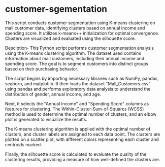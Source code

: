 # customer-sgementation
This script conducts customer segmentation using K-means clustering on mall customer data, identifying clusters based on annual income and spending score. It utilizes k-means++ initialization for optimal convergence. Clusters are visualized and evaluated using the silhouette score.

Desciption-
This Python script performs customer segmentation analysis using the K-means clustering algorithm. The dataset used contains information about mall customers, including their annual income and spending score. The goal is to segment customers into distinct groups based on their purchasing behavior.

The script begins by importing necessary libraries such as NumPy, pandas, seaborn, and matplotlib. It then loads the dataset "Mall_Customers.csv" using pandas and performs exploratory data analysis to understand the distribution of gender, annual income, and age.

Next, it selects the "Annual Income" and "Spending Score" columns as features for clustering. The Within-Cluster-Sum-of-Squares (WCSS) method is used to determine the optimal number of clusters, and an elbow plot is generated to visualize the results.

The K-means clustering algorithm is applied with the optimal number of clusters, and cluster labels are assigned to each data point. The clusters are plotted on a scatter plot, with different colors representing each cluster and centroids marked.

Finally, the silhouette score is calculated to evaluate the quality of the clustering results, providing a measure of how well-defined the clusters are.
